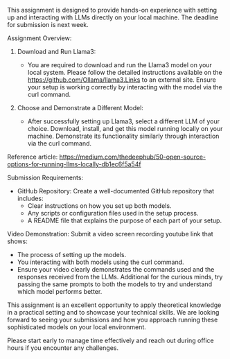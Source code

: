 This assignment is designed to provide hands-on experience with setting up and interacting with LLMs directly on your local machine. The deadline for submission is next week.

Assignment Overview:

1. Download and Run Llama3:
   - You are required to download and run the Llama3 model on your local system. Please follow the detailed instructions available on the https://github.com/Ollama/llama3.Links to an external site. Ensure your setup is working correctly by interacting with the model via the curl command.

2. Choose and Demonstrate a Different Model:
   - After successfully setting up Llama3, select a different LLM of your choice. Download, install, and get this model running locally on your machine. Demonstrate its functionality similarly through interaction via the curl command.

Reference article: https://medium.com/thedeephub/50-open-source-options-for-running-llms-locally-db1ec6f5a54f

Submission Requirements:

- GitHub Repository: Create a well-documented GitHub repository that includes:
  - Clear instructions on how you set up both models.
  - Any scripts or configuration files used in the setup process.
  - A README file that explains the purpose of each part of your setup.

Video Demonstration: Submit a video screen recording youtube link that shows:
  - The process of setting up the models.
  - You interacting with both models using the curl command.
  - Ensure your video clearly demonstrates the commands used and the responses received from the LLMs.
Additional for the curious minds, try passing the same prompts to both the models to try and understand which model performs better.

This assignment is an excellent opportunity to apply theoretical knowledge in a practical setting and to showcase your technical skills. We are looking forward to seeing your submissions and how you approach running these sophisticated models on your local environment.

Please start early to manage time effectively and reach out during office hours if you encounter any challenges.
